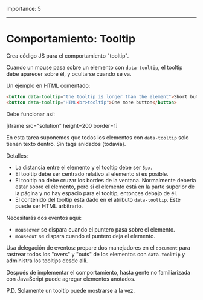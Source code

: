 importance: 5

---

# Comportamiento: Tooltip

Crea código JS para el comportamiento "tooltip".

Cuando un mouse pasa sobre un elemento con `data-tooltip`, el tooltip debe aparecer sobre él, y ocultarse cuando se va.

Un ejemplo en HTML comentado:
```html
<button data-tooltip="the tooltip is longer than the element">Short button</button>
<button data-tooltip="HTML<br>tooltip">One more button</button>
```

Debe funcionar así:

[iframe src="solution" height=200 border=1]

En esta tarea suponemos que todos los elementos con `data-tooltip` solo tienen texto dentro. Sin tags anidados (todavía).

Detalles:

- La distancia entre el elemento y el tooltip debe ser `5px`.
- El tooltip debe ser centrado relativo al elemento si es posible.
- El tooltip no debe cruzar los bordes de la ventana. Normalmente debería estar sobre el elemento, pero si el elemento está en la parte superior de la página y no hay espacio para el tooltip, entonces debajo de él.
- El contenido del tooltip está dado en el atributo `data-tooltip`. Este puede ser HTML arbitrario.

Necesitarás dos eventos aquí:
- `mouseover` se dispara cuando el puntero pasa sobre el elemento.
- `mouseout` se dispara cuando el puntero deja el elemento.

Usa delegación de eventos:  prepare dos manejadores en el `document` para rastrear todos los "overs" y "outs" de los elementos con `data-tooltip` y administra los tooltips desde allí.

Después de implementar el comportamiento, hasta gente no familiarizada con JavaScript puede agregar elementos anotados.

P.D. Solamente un tooltip puede mostrarse a la vez.
